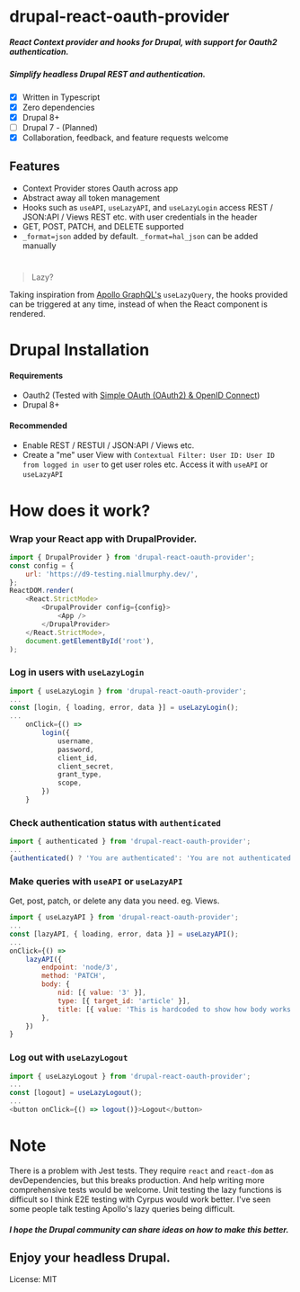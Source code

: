 # drupal-react-oauth-provider

##### React Context provider and hooks for Drupal, with support for Oauth2 authentication.

##### Simplify headless Drupal REST and authentication.

-   [x] Written in Typescript
-   [x] Zero dependencies
-   [x] Drupal 8+
-   [ ] Drupal 7 - (Planned)
-   [x] Collaboration, feedback, and feature requests welcome

## Features

-   Context Provider stores Oauth across app
-   Abstract away all token management
-   Hooks such as `useAPI`, `useLazyAPI`, and `useLazyLogin` access REST / JSON:API / Views REST etc. with user credentials in the header
-   GET, POST, PATCH, and DELETE supported
-   `_format=json` added by default. `_format=hal_json` can be added manually

#

> Lazy?

Taking inspiration from [Apollo GraphQL's](https://www.apollographql.com/docs/react/data/queries#manual-execution-with-uselazyquery) `useLazyQuery`, the hooks provided can be triggered at any time, instead of when the React component is rendered.

# Drupal Installation

#### Requirements

-   Oauth2 (Tested with [Simple OAuth (OAuth2) & OpenID Connect](https://www.drupal.org/project/simple_oauth/))
-   Drupal 8+

#### Recommended

-   Enable REST / RESTUI / JSON:API / Views etc.
-   Create a "me" user View with `Contextual Filter: User ID: User ID from logged in user` to get user roles etc. Access it with `useAPI` or `useLazyAPI`

# How does it work?

### Wrap your React app with DrupalProvider.

```javascript
import { DrupalProvider } from 'drupal-react-oauth-provider';
const config = {
	url: 'https://d9-testing.niallmurphy.dev/',
};
ReactDOM.render(
	<React.StrictMode>
		<DrupalProvider config={config}>
			<App />
		</DrupalProvider>
	</React.StrictMode>,
	document.getElementById('root'),
);
```

### Log in users with `useLazyLogin`

```javascript
import { useLazyLogin } from 'drupal-react-oauth-provider';
...
const [login, { loading, error, data }] = useLazyLogin();
...
    onClick={() =>
    	login({
    		username,
    		password,
    		client_id,
    		client_secret,
    		grant_type,
    		scope,
    	})
    }
```

### Check authentication status with `authenticated`

```javascript
import { authenticated } from 'drupal-react-oauth-provider';
...
{authenticated() ? 'You are authenticated': 'You are not authenticated'}
```

### Make queries with `useAPI` or `useLazyAPI`

Get, post, patch, or delete any data you need. eg. Views.

```javascript
import { useLazyAPI } from 'drupal-react-oauth-provider';
...
const [lazyAPI, { loading, error, data }] = useLazyAPI();
...
onClick={() =>
	lazyAPI({
		endpoint: 'node/3',
		method: 'PATCH',
		body: {
			nid: [{ value: '3' }],
			type: [{ target_id: 'article' }],
			title: [{ value: 'This is hardcoded to show how body works.' }],
		},
	})
}
```

### Log out with `useLazyLogout`

```javascript
import { useLazyLogout } from 'drupal-react-oauth-provider';
...
const [logout] = useLazyLogout();
...
<button onClick={() => logout()}>Logout</button>
```

# Note

There is a problem with Jest tests. They require `react` and `react-dom` as devDependencies, but this breaks production. And help writing more comprehensive tests would be welcome. Unit testing the lazy functions is difficult so I think E2E testing with Cyrpus would work better. I've seen some people talk testing Apollo's lazy queries being difficult.

##### I hope the Drupal community can share ideas on how to make this better.

## Enjoy your headless Drupal.

License: MIT
